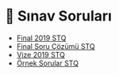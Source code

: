 # 📃 Sınav Soruları

<!--Index-->

- [Final 2019 STQ](Final%202019%20STQ.pdf)
- [Final Soru Çözümü STQ](Final%20Soru%20%C3%87%C3%B6z%C3%BCm%C3%BC%20STQ.pdf)
- [Vize 2019 STQ](Vize%202019%20STQ.pdf)
- [Örnek Sorular STQ](%C3%96rnek%20Sorular%20STQ.pdf)

<!--Index-->

